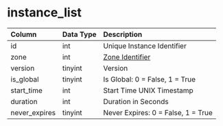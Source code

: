 # instance\_list

| Column | Data Type | Description |
| :--- | :--- | :--- |
| id | int | Unique Instance Identifier |
| zone | int | [Zone Identifier](../../../../categories/zones/zone-list) |
| version | tinyint | Version |
| is\_global | tinyint | Is Global: 0 = False, 1 = True |
| start\_time | int | Start Time UNIX Timestamp |
| duration | int | Duration in Seconds |
| never\_expires | tinyint | Never Expires: 0 = False, 1 = True |

